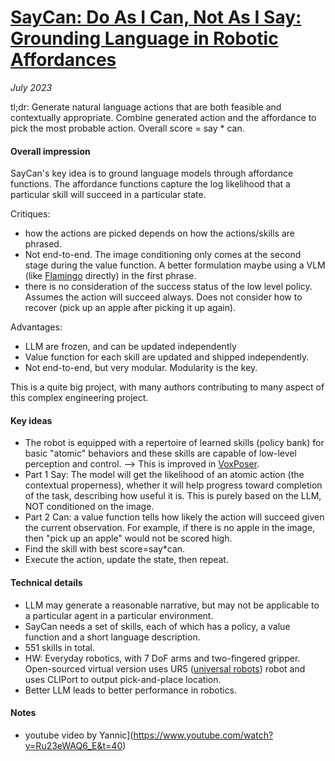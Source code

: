# [SayCan: Do As I Can, Not As I Say: Grounding Language in Robotic Affordances](https://arxiv.org/abs/2204.01691)

_July 2023_

tl;dr: Generate natural language actions that are both feasible and contextually appropriate. Combine generated action and the affordance to pick the most probable action. Overall score = say * can.

#### Overall impression
SayCan's key idea is to ground language models through affordance functions. The affordance functions capture the log likelihood that a particular skill will succeed in a particular state. 

Critiques:

* how the actions are picked depends on how the actions/skills are phrased.
* Not end-to-end. The image conditioning only comes at the second stage during the value function. A better formulation maybe using a VLM (like [Flamingo](flamingo.md) directly) in the first phrase.
* there is no consideration of the success status of the low level policy. Assumes the action will succeed always. Does not consider how to recover (pick up an apple after picking it up again).

Advantages:

* LLM are frozen, and can be updated independently
* Value function for each skill are updated and shipped independently.
* Not end-to-end, but very modular. Modularity is the key.

This is a quite big project, with many authors contributing to many aspect of this complex engineering project. 



#### Key ideas
- The robot is equipped with a repertoire of learned skills (policy bank) for basic "atomic" behaviors and these skills are capable of low-level perception and control. --> This is improved in [VoxPoser](voxposer.md).
- Part 1 Say: The model will get the likelihood of an atomic action (the contextual properness), whether it will help progress toward completion of the task, describing how useful it is. This is purely based on the LLM, NOT conditioned on the image.
- Part 2 Can: a value function tells how likely the action will succeed given the current observation. For example, if there is no apple in the image, then "pick up an apple" would not be scored high.
- Find the skill with best score=say*can.
- Execute the action, update the state, then repeat. 

#### Technical details
- LLM may generate a reasonable narrative, but may not be applicable to a particular agent in a particular environment. 
- SayCan needs a set of skills, each of which has a policy, a value function and a short language description. 
- 551 skills in total.
- HW: Everyday robotics, with 7 DoF arms and two-fingered gripper. Open-sourced virtual version uses UR5 ([universal robots](https://www.universal-robots.com/products/ur5-robot/)) robot and uses CLIPort to output pick-and-place location.
- Better LLM leads to better performance in robotics.

#### Notes
- youtube video by Yannic](https://www.youtube.com/watch?v=Ru23eWAQ6_E&t=40)